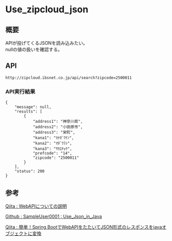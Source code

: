 # Use_zipcloud_json

## 概要

APIが投げてくるJSONを読み込みたい。  
nullの値の扱いを確認する。

## API

```
http://zipcloud.ibsnet.co.jp/api/search?zipcode=2500011
```

### API実行結果

```
{
	"message": null,
	"results": [
		{
			"address1": "神奈川県",
			"address2": "小田原市",
			"address3": "栄町",
			"kana1": "ｶﾅｶﾞﾜｹﾝ",
			"kana2": "ｵﾀﾞﾜﾗｼ",
			"kana3": "ｻｶｴﾁｮｳ",
			"prefcode": "14",
			"zipcode": "2500011"
		}
	],
	"status": 200
}
```

## 参考

[Qiita : WebAPIについての説明](https://qiita.com/busyoumono99/items/9b5ffd35dd521bafce47)

[Github : SampleUser0001 : 
Use_Json_in_Java](https://github.com/SampleUser0001/Use_Json_in_Java/tree/feature/nullToEmpty)

[Qiita : 簡単！Spring BootでWebAPIをたたいてJSON形式のレスポンスをjavaオブジェクトに変換](https://qiita.com/yk0614/items/c306bddc66ab7882c7ba)